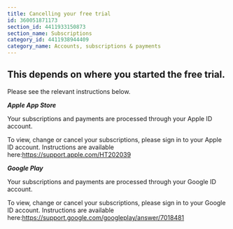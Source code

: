 ```yaml
---
title: Cancelling your free trial
id: 360051871173
section_id: 4411933150873
section_name: Subscriptions
category_id: 4411938944409
category_name: Accounts, subscriptions & payments
---
```

## This depends on where you started the free trial.


Please see the relevant instructions below.



***Apple App Store***


Your subscriptions and payments are processed through your Apple ID account.


To view, change or cancel your subscriptions, please sign in to your Apple ID account. Instructions are available here:<https://support.apple.com/HT202039>



***Google Play***


Your subscriptions and payments are processed through your Google ID account.


To view, change or cancel your subscriptions, please sign in to your Google ID account. Instructions are available here:<https://support.google.com/googleplay/answer/7018481>

